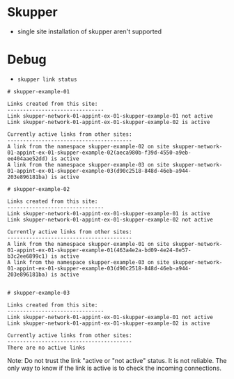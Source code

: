 
# Skupper

* single site installation of skupper aren't supported


# Debug

* `skupper link status`

```shell
# skupper-example-01

Links created from this site:
-------------------------------
Link skupper-network-01-appint-ex-01-skupper-example-01 not active
Link skupper-network-01-appint-ex-01-skupper-example-02 is active

Currently active links from other sites:
----------------------------------------
A link from the namespace skupper-example-02 on site skupper-network-01-appint-ex-01-skupper-example-02(aeca980b-f39d-4550-a9eb-ee404aae52dd) is active
A link from the namespace skupper-example-03 on site skupper-network-01-appint-ex-01-skupper-example-03(d90c2518-848d-46eb-a944-203e896181ba) is active

# skupper-example-02

Links created from this site:
-------------------------------
Link skupper-network-01-appint-ex-01-skupper-example-01 is active
Link skupper-network-01-appint-ex-01-skupper-example-02 not active

Currently active links from other sites:
----------------------------------------
A link from the namespace skupper-example-01 on site skupper-network-01-appint-ex-01-skupper-example-01(463a4e2a-bd09-4e24-8e57-b3c2ee6899c1) is active
A link from the namespace skupper-example-03 on site skupper-network-01-appint-ex-01-skupper-example-03(d90c2518-848d-46eb-a944-203e896181ba) is active


# skupper-example-03

Links created from this site:
-------------------------------
Link skupper-network-01-appint-ex-01-skupper-example-01 not active
Link skupper-network-01-appint-ex-01-skupper-example-02 is active

Currently active links from other sites:
----------------------------------------
There are no active links
```

Note: Do not trust the link "active or "not active" status. It is not reliable. The only way to know if the link is active is to check the incoming connections.
